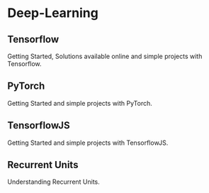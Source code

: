 # Deep-Learning

## Tensorflow
Getting Started, Solutions available online and simple projects with Tensorflow.

## PyTorch
Getting Started and simple projects with PyTorch.

## TensorflowJS
Getting Started and simple projects with TensorflowJS.

## Recurrent Units
Understanding Recurrent Units.